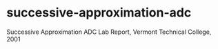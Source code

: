 # successive-approximation-adc
Successive Approximation ADC Lab Report, Vermont Technical College, 2001

